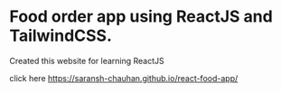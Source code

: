 # Food order app using ReactJS and TailwindCSS.
Created this website for learning ReactJS

click here  https://saransh-chauhan.github.io/react-food-app/

